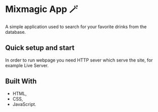 # Mixmagic App 🪄

A simple application used to search for your favorite drinks from the database.

## Quick setup and start

In order to run webpage you need HTTP sever which serve the site, for example Live Server.

## Built With

-   HTML,
-   CSS,
-   JavaScript.
